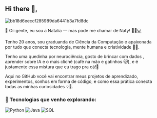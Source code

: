 ## Hi there 👋,
![bb18d6eeccf285989da6441b3a7fd8dc](https://github.com/user-attachments/assets/1f7750e3-5048-4f3b-9ade-a3b244a3d552)



🌟 Oii gente, eu sou a Natalia — mas pode me chamar de Naty! 💁‍♀️💻

Tenho 20 anos, sou graduanda de Ciência da Computação e apaixonada por tudo que conecta tecnologia, mente humana e criatividade 🧠✨. 

Tenho uma quedinha por neurociência, gosto de brincar com dados , aprender sobre IA e o mais clichê (café na mão e gatinhos 🐱), e é justamente essa mistura que eu trago pra cá!💖

Aqui no GitHub você vai encontrar meus projetos de aprendizado, experimentos, sonhos em forma de código, e como essa prática conecta todas as minhas curiosidades 💡📂.

### 🧠 Tecnologias que venho explorando:

![Python](https://img.shields.io/badge/Python-3776AB?style=for-the-badge&logo=python&logoColor=white)
![Java](https://img.shields.io/badge/Java-007396?style=for-the-badge&logo=java&logoColor=white)
![SQL](https://img.shields.io/badge/SQL-336791?style=for-the-badge&logo=postgresql&logoColor=white)



